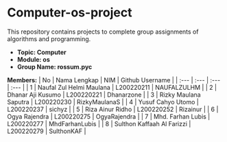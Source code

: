 # Computer-os-project

This repository contains projects to complete group assignments of algorithms and programming.

- **Topic: Computer**
- **Module: os**
- **Group Name: rossum.pyc**

**Members:**
| No | Nama Lengkap | NIM | Github Username |
| :--- | :--- | :--- | :--- |
| 1 | Naufal Zul Helmi Maulana | L200220211 | NAUFALZULHM |
| 2 | Dhanar Aji Kusumo | L200220221 | Dhanarzone |
| 3 | Rizky Maulana Saputra | L200220230 | RizkyMaulanaS |
| 4 | Yusuf Cahyo Utomo | L200220237 | sichyz |
| 5 | Riza Ainur Ridho | L200220252 | Rizainur |
| 6 | Ogya Rajendra | L200220275 | OgyaRajendra |
| 7 | Mhd. Farhan Lubis | L200220277 | MhdFarhanLubis |
| 8 | Sulthon Kaffaah Al Farizzi | L200220279 | SulthonKAF |
